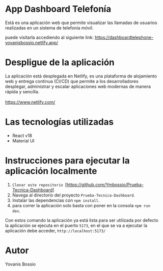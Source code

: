 # App Dashboard Telefonía
Está es una aplicación web que permite visualizar las llamadas de usuarios realizadas en un sistema de telefonía móvil.

puede visitarla accediendo al siguiente link: https://dashboardtelephone-yovanisbossio.netlify.app/


# Despligue de la aplicación
La aplicación está desplegada en Netlify, es una plataforma de alojamiento web y entrega continua (CI/CD) que permite a los desarrolladores desplegar, administrar y escalar aplicaciones web modernas de manera rápida y sencilla. 
<br> <br>
https://www.netlify.com/

# Las tecnologías utilizadas
<ul>
  <li>React v18</li>
  <li>Material UI</li>
</ul>

# Instrucciones para ejecutar la aplicación localmente 

1) `Clonar este repositorio `[https://github.com/Ymbossio/Prueba-Tecnica-Dashboard]
2) Navega al directorio del proyecto `Prueba-Tecnica-Dashboard`.
3) Instalar las dependencias con `npm install`.
4) para correr la aplicación solo basta con poner en la consola `npm run dev`.

Con estos comando la aplicación ya está lista para ser utilizada por defecto la aplicación se ejecuta en el puerto `5173`, 
en el que se va a ejecutar la aplicación debe acceder, `http://localhost:5173/`


# Autor
Yovanis Bossio


